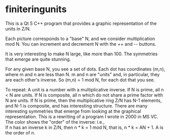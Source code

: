 # finiteringunits
 

This is a Qt 5 C++ program that provides a graphic representation of the units in Z/N. 

Each picture corresponds to a "base" N, and we consider multiplication mod N. You can
increment and decrement N with the ++ and -- buttons.

It is very interesting to make N large, like more than 100. The symmetries that emerge
are quite stunning.


For any given base N, you see a set of dots. Each dot has coordinates (m,n), where
m and n are less than N. m and n are "units" and, in particular, they are each other's
inverse. So (m,n) = 1 mod N, for each dot that you see.

To repeat: A unit is a number with a multiplicative inverse. If N is prime, all n < N are units.
If N is composite, all n which do not share a prime factor with N are units.
If N is prime, then the multiplicative ring Z/N has N-1 elements, and N-1 is composite,
and has interesting structure.
There are many interesting symmetries that emerge from looking at the graphical representation.
This is a rewriting of a program I wrote in 2000 in MS VC. The color 
shows the "order" of the inverse: i.e.,  
If n has an inverse k in Z/N, then n * k = 1 mod N, 
that is, n * k = AN + 1. A is the order of n.
